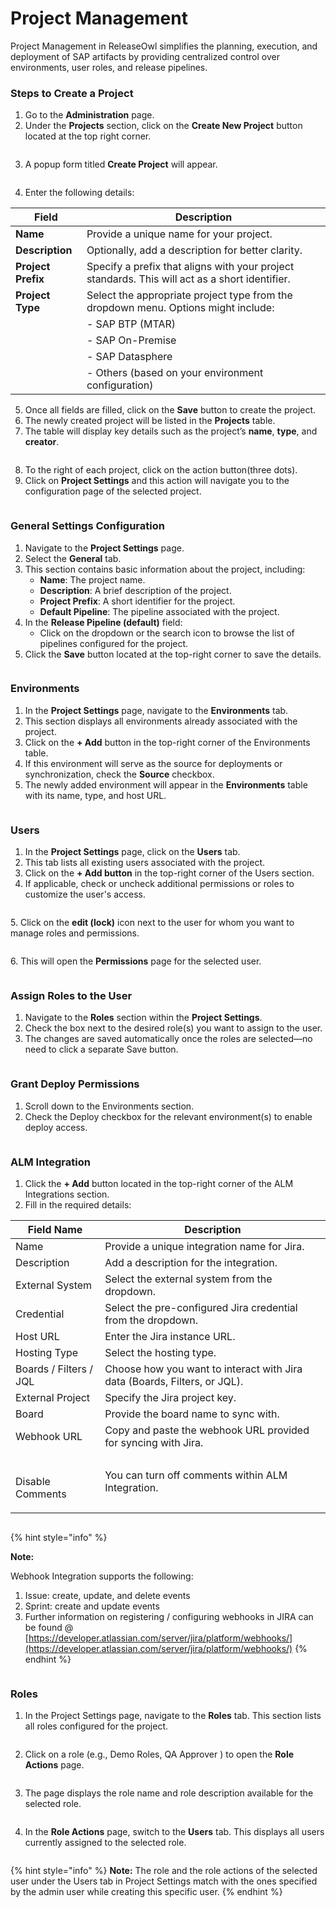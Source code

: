 # Project Management

Project Management in ReleaseOwl simplifies the planning, execution, and deployment of SAP artifacts by providing centralized control over environments, user roles, and release pipelines.

### Steps to Create a Project

1. Go to the **Administration** page.
2. Under the **Projects** section, click on the **Create New Project** button located at the top right corner.

<figure><img src="../../.gitbook/assets/image (1175).png" alt=""><figcaption></figcaption></figure>

3. A popup form titled **Create Project** will appear.

<figure><img src="../../.gitbook/assets/image (1165).png" alt=""><figcaption></figcaption></figure>

4. Enter the following details:

| **Field**          | **Description**                                                                                |
| ------------------ | ---------------------------------------------------------------------------------------------- |
| **Name**           | Provide a unique name for your project.                                                        |
| **Description**    | Optionally, add a description for better clarity.                                              |
| **Project Prefix** | Specify a prefix that aligns with your project standards. This will act as a short identifier. |
| **Project Type**   | Select the appropriate project type from the dropdown menu. Options might include:             |
|                    | - SAP BTP (MTAR)                                                                               |
|                    | - SAP On-Premise                                                                               |
|                    | - SAP Datasphere                                                                               |
|                    | - Others (based on your environment configuration)                                             |

5. Once all fields are filled, click on the **Save** button to create the project.
6. The newly created project will be listed in the **Projects** table.
7. The table will display key details such as the project’s **name**, **type**, and **creator**.

<figure><img src="../../.gitbook/assets/image (1166).png" alt=""><figcaption></figcaption></figure>

8. To the right of each project, click on the action button(three dots).
9. Click on **Project Settings** and this action will navigate you to the configuration page of the selected project.

<figure><img src="../../.gitbook/assets/image (1167).png" alt=""><figcaption></figcaption></figure>

### General Settings Configuration

1. Navigate to the **Project Settings** page.
2. Select the **General** tab.
3. This section contains basic information about the project, including:
   * **Name**: The project name.
   * **Description**: A brief description of the project.
   * **Project Prefix**: A short identifier for the project.
   * **Default Pipeline**: The pipeline associated with the project.
4. In the **Release Pipeline (default)** field:
   * Click on the dropdown or the search icon to browse the list of pipelines configured for the project.
5.  Click the **Save** button located at the top-right corner to save the details.



<figure><img src="../../.gitbook/assets/image (1168).png" alt=""><figcaption></figcaption></figure>

### Environments

1. In the **Project Settings** page, navigate to the **Environments** tab.
2. This section displays all environments already associated with the project.
3. Click on the **+ Add** button in the top-right corner of the Environments table.
4. If this environment will serve as the source for deployments or synchronization, check the **Source** checkbox.
5. The newly added environment will appear in the **Environments** table with its name, type, and host URL.

<figure><img src="../../.gitbook/assets/image (1169).png" alt=""><figcaption></figcaption></figure>

### Users

1. In the **Project Settings** page, click on the **Users** tab.
2. This tab lists all existing users associated with the project.
3. &#x20;Click on the **+ Add button** in the top-right corner of the Users section.
4. &#x20;If applicable, check or uncheck additional permissions or roles to customize the user's access.

<figure><img src="../../.gitbook/assets/image (1170).png" alt=""><figcaption></figcaption></figure>

5\.  Click on the **edit (lock)** icon next to the user for whom you want to manage roles and permissions.

<figure><img src="../../.gitbook/assets/image (1172).png" alt=""><figcaption></figcaption></figure>

6\.  This will open the **Permissions** page for the selected user.

<figure><img src="../../.gitbook/assets/image (1171).png" alt=""><figcaption></figcaption></figure>

### Assign Roles to the User

1. Navigate to the **Roles** section within the **Project Settings**.
2. Check the box next to the desired role(s) you want to assign to the user.
3. The changes are saved automatically once the roles are selected—no need to click a separate Save button.

<figure><img src="../../.gitbook/assets/image (1173).png" alt=""><figcaption></figcaption></figure>



### Grant Deploy Permissions

1. Scroll down to the Environments section.
2. Check the Deploy checkbox for the relevant environment(s) to enable deploy access.

<figure><img src="../../.gitbook/assets/image (1176).png" alt=""><figcaption></figcaption></figure>

### ALM Integration

1. Click the **+ Add** button located in the top-right corner of the ALM Integrations section.
2. &#x20;Fill in the required details:

| Field Name                  | Description                                                               |
| --------------------------- | ------------------------------------------------------------------------- |
| Name                        | Provide a unique integration name for Jira.                               |
| Description                 | Add a description for the integration.                                    |
| External System             | Select the external system from the dropdown.                             |
| Credential                  | Select the pre-configured Jira credential from the dropdown.              |
| Host URL                    | Enter the Jira instance URL.                                              |
| Hosting Type                | Select the hosting type.                                                  |
| Boards / Filters / JQL      | Choose how you want to interact with Jira data (Boards, Filters, or JQL). |
| External Project            | Specify the Jira project key.                                             |
| Board                       | Provide the board name to sync with.                                      |
| Webhook URL                 | Copy and paste the webhook URL provided for syncing with Jira.            |
| <p><br>Disable Comments</p> | You can turn off comments within ALM Integration.                         |

<figure><img src="../../.gitbook/assets/image (1097).png" alt=""><figcaption></figcaption></figure>

{% hint style="info" %}


**Note:**&#x20;

Webhook Integration supports the following:

1. Issue: create, update, and delete events
2. Sprint: create and update events
3. Further information on registering / configuring webhooks in JIRA can be found @ [https://developer.atlassian.com/server/jira/platform/webhooks/](https://developer.atlassian.com/server/jira/platform/webhooks/)
{% endhint %}

<figure><img src="../../.gitbook/assets/image (186).png" alt=""><figcaption></figcaption></figure>

### Roles

1. In the Project Settings page, navigate to the **Roles** tab. This section lists all roles configured for the project.

<figure><img src="../../.gitbook/assets/image (1179).png" alt=""><figcaption></figcaption></figure>

2. Click on a role (e.g., Demo Roles, QA Approver ) to open the **Role Actions** page.&#x20;

<figure><img src="../../.gitbook/assets/image (1181).png" alt=""><figcaption></figcaption></figure>

3. The page displays the role name and role description available for the selected role.

<figure><img src="../../.gitbook/assets/image (1178).png" alt=""><figcaption></figcaption></figure>

4. In the **Role Actions** page, switch to the **Users** tab. This displays all users currently assigned to the selected role.

<figure><img src="../../.gitbook/assets/image (1180).png" alt=""><figcaption></figcaption></figure>

{% hint style="info" %}
**Note:** The role and the role actions of the selected user under the Users tab in Project Settings match with the ones specified by the admin user while creating this specific user.
{% endhint %}

